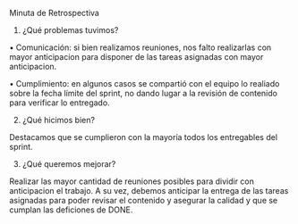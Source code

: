 Minuta de Retrospectiva

1.	 ¿Qué problemas tuvimos?

•	Comunicación: si bien realizamos reuniones, nos falto realizarlas con mayor anticipacion para disponer de las tareas asignadas con mayor anticipacion.

•	Cumplimiento: en algunos casos se compartió con el equipo lo realiado sobre la fecha límite del sprint, no dando lugar a la revisión de contenido para verificar lo entregado.

2.	¿Qué hicimos bien?

Destacamos que se cumplieron con la mayoría todos los entregables del sprint.


3.	¿Qué queremos mejorar?

Realizar las mayor cantidad de reuniones posibles para dividir con anticipacion el trabajo.
A su vez, debemos anticipar la entrega de las tareas asignadas para poder revisar el contenido y asegurar la calidad y que se cumplan las deficiones de DONE.









